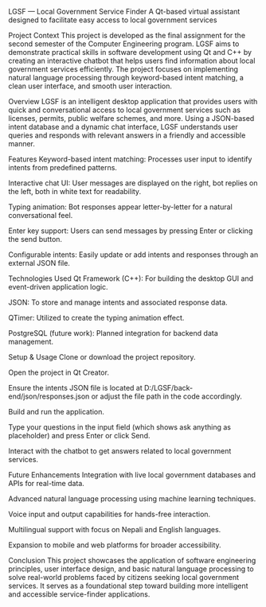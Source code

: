 LGSF — Local Government Service Finder
A Qt-based virtual assistant designed to facilitate easy access to local government services

Project Context
This project is developed as the final assignment for the second semester of the Computer Engineering program. LGSF aims to demonstrate practical skills in software development using Qt and C++ by creating an interactive chatbot that helps users find information about local government services efficiently. The project focuses on implementing natural language processing through keyword-based intent matching, a clean user interface, and smooth user interaction.

Overview
LGSF is an intelligent desktop application that provides users with quick and conversational access to local government services such as licenses, permits, public welfare schemes, and more. Using a JSON-based intent database and a dynamic chat interface, LGSF understands user queries and responds with relevant answers in a friendly and accessible manner.

Features
Keyword-based intent matching: Processes user input to identify intents from predefined patterns.

Interactive chat UI: User messages are displayed on the right, bot replies on the left, both in white text for readability.

Typing animation: Bot responses appear letter-by-letter for a natural conversational feel.

Enter key support: Users can send messages by pressing Enter or clicking the send button.

Configurable intents: Easily update or add intents and responses through an external JSON file.

Technologies Used
Qt Framework (C++): For building the desktop GUI and event-driven application logic.

JSON: To store and manage intents and associated response data.

QTimer: Utilized to create the typing animation effect.

PostgreSQL (future work): Planned integration for backend data management.

Setup & Usage
Clone or download the project repository.

Open the project in Qt Creator.

Ensure the intents JSON file is located at D:/LGSF/back-end/json/responses.json or adjust the file path in the code accordingly.

Build and run the application.

Type your questions in the input field (which shows ask anything as placeholder) and press Enter or click Send.

Interact with the chatbot to get answers related to local government services.

Future Enhancements
Integration with live local government databases and APIs for real-time data.

Advanced natural language processing using machine learning techniques.

Voice input and output capabilities for hands-free interaction.

Multilingual support with focus on Nepali and English languages.

Expansion to mobile and web platforms for broader accessibility.

Conclusion
This project showcases the application of software engineering principles, user interface design, and basic natural language processing to solve real-world problems faced by citizens seeking local government services. It serves as a foundational step toward building more intelligent and accessible service-finder applications.


